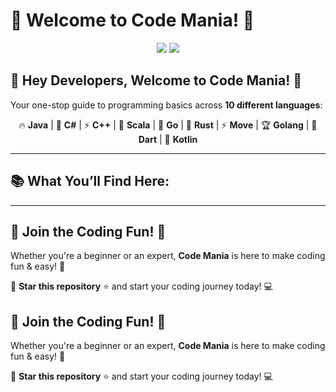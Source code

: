 # 🚀 Welcome to Code Mania! 🎉  

<p align="center">
  <img src="https://img.shields.io/badge/Languages-10-blue?style=for-the-badge&logo=codeforces">
  <img src="https://img.shields.io/badge/Open%20Source-%E2%9C%94%EF%B8%8F-green?style=for-the-badge&logo=opensourceinitiative">
</p>

## 👋 Hey Developers, Welcome to **Code Mania!** 🚀  
Your one-stop guide to programming basics across **10 different languages**:  

<p align="center">
  🔥 <b>Java</b> | 🎯 <b>C#</b> | ⚡ <b>C++</b> | 🚀 <b>Scala</b> | 🐹 <b>Go</b> | 🦀 <b>Rust</b> | ⚡ <b>Move</b> | 🏆 <b>Golang</b> | 🎯 <b>Dart</b> | 🤖 <b>Kotlin</b>
</p>

---

## 📚 What You’ll Find Here:  


---

## 🌟 **Join the Coding Fun!** 🎉  
Whether you're a beginner or an expert, **Code Mania** is here to make coding fun & easy! 🚀  

📌 **Star this repository** ⭐ and start your coding journey today! 💻  
## 🌟 **Join the Coding Fun!** 🎉  
Whether you're a beginner or an expert, **Code Mania** is here to make coding fun & easy! 🚀  

📌 **Star this repository** ⭐ and start your coding journey today! 💻  
